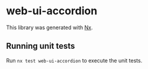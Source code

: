 # web-ui-accordion

This library was generated with [Nx](https://nx.dev).

## Running unit tests

Run `nx test web-ui-accordion` to execute the unit tests.
